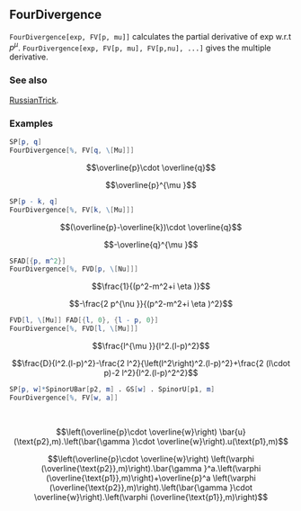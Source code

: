 ## FourDivergence

`FourDivergence[exp, FV[p, mu]]` calculates the partial derivative of exp w.r.t $p^{\mu }$. `FourDivergence[exp, FV[p, mu], FV[p,nu], ...]` gives the multiple derivative.

### See also

[RussianTrick](RussianTrick).

### Examples

```mathematica
SP[p, q]
FourDivergence[%, FV[q, \[Mu]]]
```

$$\overline{p}\cdot \overline{q}$$

$$\overline{p}^{\mu }$$

```mathematica
SP[p - k, q]
FourDivergence[%, FV[k, \[Mu]]]
```

$$(\overline{p}-\overline{k})\cdot \overline{q}$$

$$-\overline{q}^{\mu }$$

```mathematica
SFAD[{p, m^2}]
FourDivergence[%, FVD[p, \[Nu]]]
```

$$\frac{1}{(p^2-m^2+i \eta )}$$

$$-\frac{2 p^{\nu }}{(p^2-m^2+i \eta )^2}$$

```mathematica
FVD[l, \[Mu]] FAD[{l, 0}, {l - p, 0}]
FourDivergence[%, FVD[l, \[Mu]]]
```

$$\frac{l^{\mu }}{l^2.(l-p)^2}$$

$$\frac{D}{l^2.(l-p)^2}-\frac{2 l^2}{\left(l^2\right)^2.(l-p)^2}+\frac{2 (l\cdot p)-2 l^2}{l^2.(l-p)^2^2}$$

```mathematica
SP[p, w]*SpinorUBar[p2, m] . GS[w] . SpinorU[p1, m]
FourDivergence[%, FV[w, a]] 
  
 

```

$$\left(\overline{p}\cdot \overline{w}\right) \bar{u}(\text{p2},m).\left(\bar{\gamma }\cdot \overline{w}\right).u(\text{p1},m)$$

$$\left(\overline{p}\cdot \overline{w}\right) \left(\varphi (\overline{\text{p2}},m)\right).\bar{\gamma }^a.\left(\varphi (\overline{\text{p1}},m)\right)+\overline{p}^a \left(\varphi (\overline{\text{p2}},m)\right).\left(\bar{\gamma }\cdot \overline{w}\right).\left(\varphi (\overline{\text{p1}},m)\right)$$